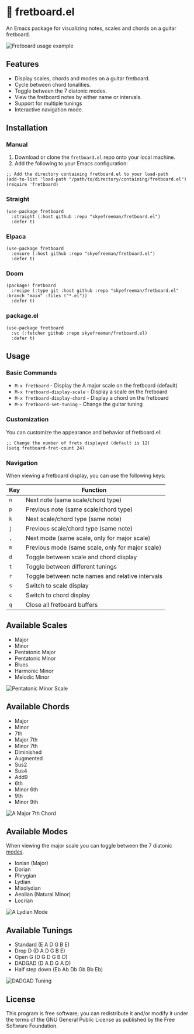 # 🎸 fretboard.el

An Emacs package for visualizing notes, scales and chords on a guitar fretboard.

![Fretboard usage example](https://raw.githubusercontent.com/skyefreeman/fretboard.el/main/examples/fretboard-example-usage.gif)

## Features

- Display scales, chords and modes on a guitar fretboard.
- Cycle between chord tonalities.
- Toggle between the 7 diatonic modes.
- View the fretboard notes by either name or intervals.
- Support for multiple tunings
- Interactive navigation mode.

## Installation

### Manual

1. Download or clone the `fretboard.el` repo onto your local machine.
2. Add the following to your Emacs configuration:

```elisp
;; Add the directory containing fretboard.el to your load-path
(add-to-list 'load-path "/path/to/directory/containing/fretboard.el")
(require 'fretboard)
```

### Straight

```elisp
(use-package fretboard
  :straight (:host github :repo "skyefreeman/fretboard.el")
  :defer t)
```

### Elpaca

```elisp
(use-package fretboard
  :ensure (:host github :repo "skyefreeman/fretboard.el")
  :defer t)
```

### Doom

```elisp
(package! fretboard
  :recipe (:type git :host github :repo "skyefreeman/fretboard.el" :branch "main" :files ("*.el"))
  :defer t)
```

### package.el

```elisp
(use-package fretboard
  :vc (:fetcher github :repo skyefreeman/fretboard.el)
  :defer t)
```

## Usage

### Basic Commands

- `M-x fretboard` - Display the A major scale on the fretboard (default)
- `M-x fretboard-display-scale` - Display a scale on the fretboard
- `M-x fretboard-display-chord` - Display a chord on the fretboard
- `M-x fretboard-set-tuning` - Change the guitar tuning

### Customization

You can customize the appearance and behavior of fretboard.el:

```elisp
;; Change the number of frets displayed (default is 12)
(setq fretboard-fret-count 24)
```

### Navigation

When viewing a fretboard display, you can use the following keys:

| Key | Function |
|-----|----------|
| `n` | Next note (same scale/chord type) |
| `p` | Previous note (same scale/chord type) |
| `k` | Next scale/chord type (same note) |
| `j` | Previous scale/chord type (same note) |
| `,` | Next mode (same scale, only for major scale) |
| `m` | Previous mode (same scale, only for major scale) |
| `d` | Toggle between scale and chord display |
| `t` | Toggle between different tunings |
| `r` | Toggle between note names and relative intervals |
| `s` | Switch to scale display |
| `c` | Switch to chord display |
| `q` | Close all fretboard buffers |

## Available Scales

- Major
- Minor
- Pentatonic Major
- Pentatonic Minor
- Blues
- Harmonic Minor
- Melodic Minor

![Pentatonic Minor Scale](https://raw.githubusercontent.com/skyefreeman/fretboard.el/main/examples/fretboard-example-pentatonic-scale.png)

## Available Chords

- Major
- Minor
- 7th
- Major 7th
- Minor 7th
- Diminished
- Augmented
- Sus2
- Sus4
- Add9
- 6th
- Minor 6th
- 9th
- Minor 9th

![A Major 7th Chord](https://raw.githubusercontent.com/skyefreeman/fretboard.el/main/examples/fretboard-example-maj7-chord.png)

## Available Modes

When viewing the major scale you can toggle between the 7 diatonic [modes](https://en.wikipedia.org/wiki/Mode_(music)). 

- Ionian (Major)
- Dorian
- Phrygian
- Lydian
- Mixolydian
- Aeolian (Natural Minor)
- Locrian

![A Lydian Mode](https://raw.githubusercontent.com/skyefreeman/fretboard.el/main/examples/fretboard-example-a-lydian-mode.png)

## Available Tunings

- Standard (E A D G B E)
- Drop D (D A D G B E)
- Open G (D G D G B D)
- DADGAD (D A D G A D)
- Half step down (Eb Ab Db Gb Bb Eb)

![DADGAD Tuning](https://raw.githubusercontent.com/skyefreeman/fretboard.el/main/examples/fretboard-example-dadgad-tuning.png)

## License

This program is free software; you can redistribute it and/or modify it under the terms of the GNU General Public License as published by the Free Software Foundation.
